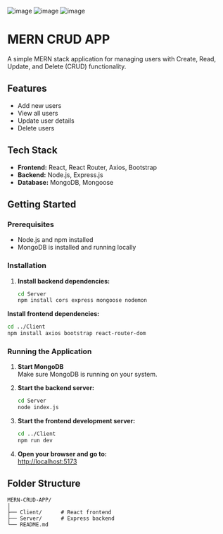 ![image](https://github.com/user-attachments/assets/9b6a1bad-2012-4ee5-a63e-aad743b824e0)
![image](https://github.com/user-attachments/assets/f688c247-8129-4a48-b27d-08c1f4b1fe65)
![image](https://github.com/user-attachments/assets/3b251c20-8e22-4b2a-8605-df3aec63bb17)

# MERN CRUD APP

A simple MERN stack application for managing users with Create, Read, Update, and Delete (CRUD) functionality.

## Features

- Add new users
- View all users
- Update user details
- Delete users

## Tech Stack

- **Frontend:** React, React Router, Axios, Bootstrap
- **Backend:** Node.js, Express.js
- **Database:** MongoDB, Mongoose

## Getting Started

### Prerequisites

- Node.js and npm installed
- MongoDB is installed and running locally

### Installation

1. **Install backend dependencies:**
   ```bash
   cd Server
   npm install cors express mongoose nodemon
   ```
 **Install frontend dependencies:**
   ```bash
   cd ../Client
   npm install axios bootstrap react-router-dom
   ```

### Running the Application

1. **Start MongoDB**  
   Make sure MongoDB is running on your system.

2. **Start the backend server:**
   ```bash
   cd Server
   node index.js
   ```

3. **Start the frontend development server:**
   ```bash
   cd ../Client
   npm run dev
   ```

4. **Open your browser and go to:**  
   [http://localhost:5173](http://localhost:5173)

## Folder Structure

```
MERN-CRUD-APP/
│
├── Client/      # React frontend
├── Server/      # Express backend
└── README.md
```


